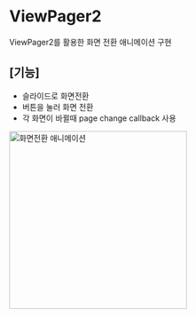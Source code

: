 # ViewPager2
ViewPager2를 활용한 화면 전환 애니메이션 구현

## [기능]
- 슬라이드로 화면전환
- 버튼을 눌러 화면 전환
- 각 화면이 바뀔때 page change callback 사용

<img src="https://raw.githubusercontent.com/사용자명/저장소명/브랜치명/파일경로/파일명.gif" width="320" alt="화면전환 애니메이션">
